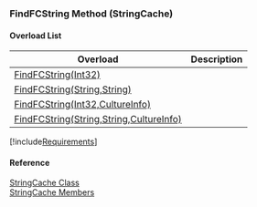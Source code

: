 ﻿### FindFCString Method (StringCache)

#### Overload List

| Overload | Description |
| --- | --- |
| [FindFCString(Int32)](fcSDK~FChoice.Foundation.Clarify.StringCache~FindFCString(Int32).md) |   |
| [FindFCString(String,String)](fcSDK~FChoice.Foundation.Clarify.StringCache~FindFCString(String,String).md) |   |
| [FindFCString(Int32,CultureInfo)](fcSDK~FChoice.Foundation.Clarify.StringCache~FindFCString(Int32,CultureInfo).md) |   |
| [FindFCString(String,String,CultureInfo)](fcSDK~FChoice.Foundation.Clarify.StringCache~FindFCString(String,String,CultureInfo).md) |   |

[!include[Requirements](../partials/requirements.md)]



#### Reference

[StringCache Class](fcSDK~FChoice.Foundation.Clarify.StringCache.md)  
[StringCache Members](fcSDK~FChoice.Foundation.Clarify.StringCache_members.md)